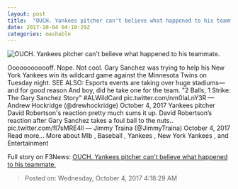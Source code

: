 ```yaml
---
layout: post
title:  "OUCH. Yankees pitcher can't believe what happened to his teammate."
date: 2017-10-04 04:18:29Z
categories: mashable
---
```


![OUCH. Yankees pitcher can't believe what happened to his teammate.](https://i.amz.mshcdn.com/yYJZheli8k0bn6QtNJSgjWiwh6A=/1200x630/2017%2F10%2F04%2Fbe%2F7edc4f6e88a54c40a9dac25fc18e9b22.9efef.jpg)

Oooooooooooff. Nope. Not cool. Gary Sanchez was trying to help his New York Yankees win its wildcard game against the Minnesota Twins on Tuesday night. SEE ALSO: Esports events are taking over huge stadiums—and for good reason And boy, did he take one for the team. "2 Balls, 1 Strike: The Gary Sanchez Story" #ALWildCard pic.twitter.com/nm0IaLnY3R — Andrew Hockridge (@drewhockridge) October 4, 2017 Yankees pitcher David Robertson's reaction pretty much sums it up. David Robertson’s reaction after Gary Sanchez takes a foul ball to the nuts.. pic.twitter.com/fI7sMRE4ll — Jimmy Traina (@JimmyTraina) October 4, 2017 Read more... More about Mlb , Baseball , Yankees , New York Yankees , and Entertainment


Full story on F3News: [OUCH. Yankees pitcher can't believe what happened to his teammate.](http://www.f3nws.com/n/XYHJBF)

> Posted on: Wednesday, October 4, 2017 4:18:29 AM
